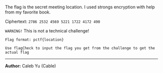 The flag is the secret meeting location. I used strongs encryption with help from my favorite book.

Ciphertext: `2786 2532 4569 5221 1722 4172 490`

`WARNING!` This is not a technical challenge!

`Flag format: pctf{location}`

`Use flagCheck to input the flag you get from the challenge to get the actual flag`

---
**Author:** Caleb Yu (Cable)
